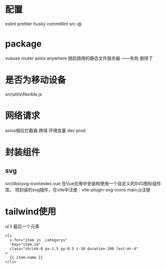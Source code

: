 # 配置

eslint prettier husky commitlint
src-@

# package

vueuse
router
axios
anywhere 随启随用的静态文件服务器 ——失败 删除了

# 是否为移动设备

src\utils\flexible.js

# 网络请求

axios相应拦截器
跨域
环境变量 dev prod

# 封装组件
## svg
src\libs\svg-icon\index.vue
在Vue应用中安装和使用一个自定义的SVG图标组件库。
把封装的svg插件，在vite中注册：vite-plugin-svg-icons
main.js注册

# tailwind使用
ul  li  最后一个元素
```
<li
  v-for="item in _categorys"
  :key="item.id"
  class="shrink-0 px-1.5 py-0.5 z-10 duration-200 last:mr-4"
>
  {{ item.name }}
</li>
```
